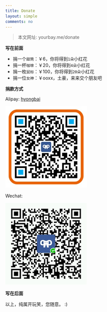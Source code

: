 ```yaml
---
title: Donate
layout: simple
comments: no
---
```


> 本文网址:
> yourbay.me/donate

**写在前面**

- 捐一个`甜筒`：￥6，你将得到`1朵`小红花
- 捐一杯`咖啡`：￥20，你将得到`4朵`小红花
- 捐一枚`鼠标`：￥100，你将得到`20朵`小红花
- 捐一位`女神`：￥ooxx，土豪，来来交个朋友吧

**捐款方式**

Alipay: [hyongbai](https://qr.alipay.com/ap9meauipfitn4t148)

![image](/media/imgs/qr_alipay_hyongbai.jpg)


Wechat: 

![image](/media/imgs/qr_wechat_hyongbai.jpg)

**写在后面**

以上，纯属开玩笑，您随意。 :)

